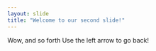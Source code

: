 ```yaml
---
layout: slide
title: "Welcome to our second slide!"
---
```

Wow, and so forth
Use the left arrow to go back!
